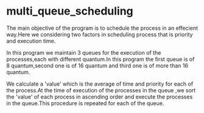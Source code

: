 # multi_queue_scheduling

The main objective of the program is to schedule the process in an effecient way.Here we considering two factors in scheduling process that 
is priority and execution time.

In this program we maintain 3 queues for the execution of the processes,each with different quantum.In this program the first queue is of 8 
quantum,second one is of 16 quantum and third one is of more than 16 quantum.

We calculate a 'value' which is the average of time and priority for each of the process.At the time of execution of the processes in the 
queue ,we sort the 'value' of each process in ascending order and execute the processes in the queue.This procedure is repeated for each of the queue.
